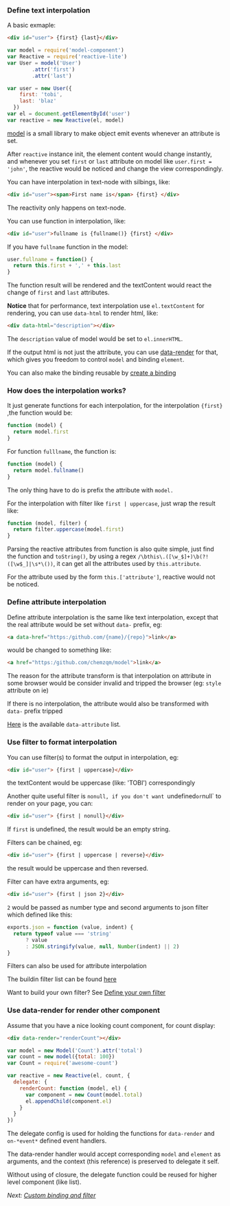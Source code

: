 <h3 id="text-interpolation">Define text interpolation</h3>

A basic exmaple:

``` html
<div id="user"> {first} {last}</div>
```
``` js
var model = require('model-component')
var Reactive = require('reactive-lite')
var User = model('User')
        .attr('first')
        .attr('last')

var user = new User({
    first: 'tobi',
    last: 'blaz'
  })
var el = document.getElementById('user')
var reactive = new Reactive(el, model)
```

[model](https://github.com/chemzqm/model) is a small library to make object emit events whenever an attribute is set.

After `reactive` instance init, the element content would change instantly, and whenever you set `first` or
`last` attribute on model like `user.first = 'john'`, the reactive would be noticed and change the view correspondingly.


You can have interpolation in text-node with silbings, like:
``` html
<div id="user"><span>First name is</span> {first} </div>
```
The reactivity only happens on text-node.

You can use function in interpolation, like:
``` html
<div id="user">fullname is {fullname()} {first} </div>
```
If you have `fullname` function in the model:
``` js
user.fullname = function() {
  return this.first + ',' + this.last
}
```
The function result will be rendered and the textContent would react the change of `first` and `last` attributes.

[](#data-html)
**Notice** that for performance, text interpolation use `el.textContent` for rendering, you can use `data-html` to render html, like:

``` html
<div data-html="description"></div>
```

The `description` value of model would be set to `el.innerHTML`.

If the output html is not just the attribute, you can use [data-render](#data-render) for that, which gives you freedom to control `model` and binding `element`.

You can also make the binding reusable by [create a binding](./binding.html#own-binding)

<h3 id="how-works">How does the interpolation works?</h3>

It just generate functions for each interpolation, for the interpolation `{first}` ,the function would be:
``` js
function (model) {
  return model.first
}
```

For function `fulllname`, the function is:
``` js
function (model) {
  return model.fullname()
}
```
The only thing have to do is prefix the attribute with `model.`

For the interpolation with filter like `first | uppercase`, just wrap the result like:
``` js
function (model, filter) {
  return filter.uppercase(model.first)
}
```

Parsing the reactive attributes from function is also quite simple, just find the function and `toString()`, by
using a regex `/\bthis\.([\w_$]+)\b(?!([\w$_]|\s*\())`, it can get all the attributes used by `this.attribute`.

For the attribute used by the form `this.['attribute']`, reactive would not be noticed.


<h3 id="attr-interpolation">Define attribute interpolation</h3>

Define attribute interpolation is the same like text interpolation, except that the real attribute would be set
without `data-` prefix, eg:
``` html
<a data-href="https:/github.com/{name}/{repo}">link</a>
```

would be changed to something like:
``` html
<a href="https:/github.com/chemzqm/model">link</a>
```
The reason for the attribute transform is that interpolation on attribute in some browser would be consider invalid and
tripped the browser (eg: `style` attribute on ie)

If there is no interpolation, the attribute would also be transformed with `data-` prefix tripped

[Here](https://github.com/chemzqm/reactive-lite/blob/master/lib/bindings.js#L9-L23) is the available `data-attribute` list.

<h3 id="filter">Use filter to format interpolation</h3>

You can use filter(s) to format the output in interpolation, eg:
``` html
<div id="user"> {first | uppercase}</div>
```
the textContent would be uppercase (like: 'TOBI') correspondingly

Another quite useful filter is `nonull, if you don't want `undefined` or `null` to render on your page, you can:
``` html
<div id="user"> {first | nonull}</div>
```
If `first` is undefined, the result would be an empty string.

Filters can be chained, eg:
``` html
<div id="user"> {first | uppercase | reverse}</div>
```
the result would be uppercase and then reversed.

Filter can have extra arguments, eg:

``` html
<div id="user"> {first | json 2}</div>
```
`2` would be passed as number type and second arguments to json filter which defined like this:

``` js
exports.json = function (value, indent) {
  return typeof value === 'string'
      ? value
      : JSON.stringify(value, null, Number(indent) || 2)
}
```


Filters can also be used for attribute interpolation

The buildin filter list can be found [here](https://github.com/chemzqm/reactive-lite/blob/master/lib/filter.js)

Want to build your own filter?  See [Define your own filter](./binding.html#own-filter)

<h3 id="data-render">Use data-render for render other component</h3>

Assume that you have a nice looking count component, for count display:
``` html
<div data-render="renderCount"></div>
```
``` js
var model = new Model('Count').attr('total')
var count = new model({total: 100})
var Count = require('awesome-count')

var reactive = new Reactive(el, count, {
  delegate: {
    renderCount: function (model, el) {
      var component = new Count(model.total)
      el.appendChild(component.el)
    }
  }
})
```

The delegate config is used for holding the functions for `data-render` and `on-*event*` defined event handlers.

The data-render handler would accept corresponding `model` and `element` as arguments, and the context (this reference)
is preserved to delegate it self.

Without using of closure, the delegate function could be reused for higher level component (like list).

  *Next: [Custom binding and filter](./binding.html)*

